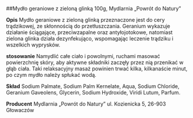 ##Mydło geraniowe z zieloną glinką 100g, Mydlarnia „Powrót do Natury”

**Opis** Mydło geraniowe z zieloną glinką przeznaczone jest do cery trądzikowej, ze skłonnością do przetłuszczania. Geranium wykazuje działanie ściągające, przeciwzapalne oraz antyłojotokowe, natomiast zielona glinka działa dezynfekująco, wspomagając leczenie trądziku i wszelkich wyprysków.

**stosowanie** Namydlić całe ciało i powolnymi, ruchami masować powierzchnię skóry, aby aktywne składniki zaczęły przez nią przenikać w głąb ciała. Taki relaksacyjny masaż powinien trwać kilka, kilkanaście minut, po czym mydło należy spłukać wodą.

**Skład** Sodium Palmate, Sodium Palm Kernelate, Aqua, Sodium Chloride, Geranium Gaveolens, Glycerin, Sodium Hydroxide, Viridi Lutum, Parfum.

**Producent** Mydlarnia „Powrót do Natury”
ul. Kozienicka 5, 26-903 Głowaczów
